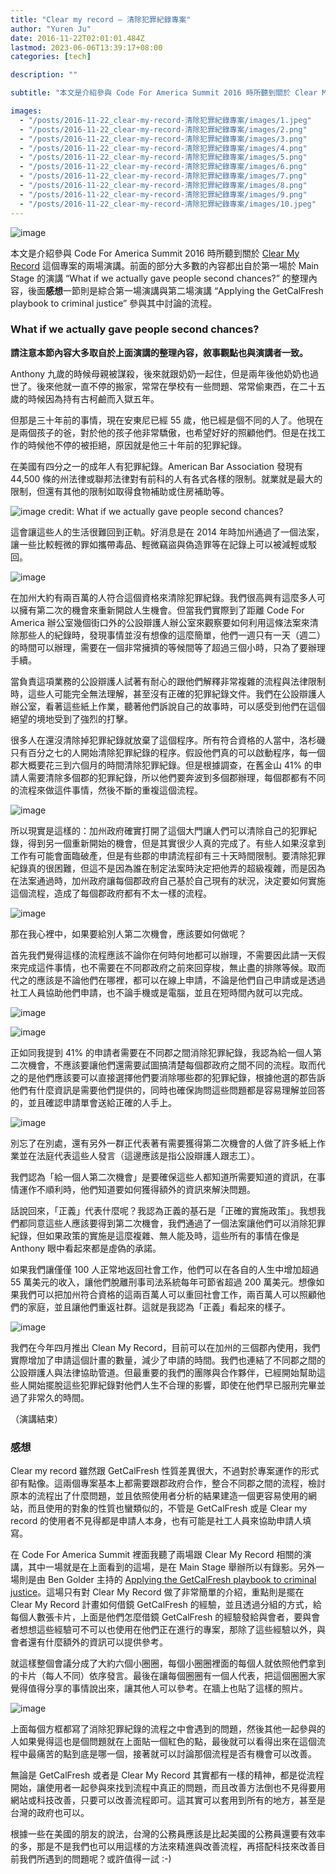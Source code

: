 ```yaml
---
title: "Clear my record — 清除犯罪紀錄專案"
author: "Yuren Ju"
date: 2016-11-22T02:01:01.484Z
lastmod: 2023-06-06T13:39:17+08:00
categories: [tech]

description: ""

subtitle: "本文是介紹參與 Code For America Summit 2016 時所聽到關於 Clear My Record 這個專案的兩場演講。前面的部分大多數的內容都出自於第一場於 Main Stage 的演講 “What if we actually gave people…"

images:
  - "/posts/2016-11-22_clear-my-record-清除犯罪紀錄專案/images/1.jpeg"
  - "/posts/2016-11-22_clear-my-record-清除犯罪紀錄專案/images/2.png"
  - "/posts/2016-11-22_clear-my-record-清除犯罪紀錄專案/images/3.png"
  - "/posts/2016-11-22_clear-my-record-清除犯罪紀錄專案/images/4.png"
  - "/posts/2016-11-22_clear-my-record-清除犯罪紀錄專案/images/5.png"
  - "/posts/2016-11-22_clear-my-record-清除犯罪紀錄專案/images/6.png"
  - "/posts/2016-11-22_clear-my-record-清除犯罪紀錄專案/images/7.png"
  - "/posts/2016-11-22_clear-my-record-清除犯罪紀錄專案/images/8.png"
  - "/posts/2016-11-22_clear-my-record-清除犯罪紀錄專案/images/9.png"
  - "/posts/2016-11-22_clear-my-record-清除犯罪紀錄專案/images/10.jpeg"
---
```


![image](/posts/2016-11-22_clear-my-record-清除犯罪紀錄專案/images/1.jpeg#layoutTextWidth)

本文是介紹參與 Code For America Summit 2016 時所聽到關於 [Clear My Record](https://clearmyrecord.codeforamerica.org/) 這個專案的兩場演講。前面的部分大多數的內容都出自於第一場於 Main Stage 的演講 “What if we actually gave people second chances?” 的整理內容，後面**感想**一節則是綜合第一場演講與第二場演講 “Applying the GetCalFresh playbook to criminal justice” 參與其中討論的流程。

### What if we actually gave people second chances?

**請注意本節內容大多取自於上面演講的整理內容，敘事觀點也與演講者一致。**

Anthony 九歲的時候母親被謀殺，後來就跟奶奶一起住，但是兩年後他奶奶也過世了。後來他就一直不停的搬家，常常在學校有一些問題、常常偷東西，在二十五歲的時候因為持有古柯鹼而入獄五年。

但那是三十年前的事情，現在安東尼已經 55 歲，他已經是個不同的人了。他現在是兩個孩子的爸，對於他的孩子他非常驕傲，也希望好好的照顧他們。但是在找工作的時候他不停的被拒絕，原因就是他三十年前的犯罪紀錄。

在美國有四分之一的成年人有犯罪紀錄。American Bar Association 發現有 44,500 條的州法律或聯邦法律對有前科的人有各式各樣的限制。就業就是最大的限制，但還有其他的限制如取得食物補助或住房補助等。

![image](/posts/2016-11-22_clear-my-record-清除犯罪紀錄專案/images/2.png#layoutTextWidth)
credit: What if we actually gave people second chances?

這會讓這些人的生活很難回到正軌。好消息是在 2014 年時加州通過了一個法案，讓一些比較輕微的罪如攜帶毒品、輕微竊盜與偽造罪等在記錄上可以被減輕或駁回。

![image](/posts/2016-11-22_clear-my-record-清除犯罪紀錄專案/images/3.png#layoutTextWidth)

在加州大約有兩百萬的人符合這個資格來清除犯罪紀錄。我們很高興有這麼多人可以擁有第二次的機會來重新開啟人生機會。但當我們實際到了距離 Code For America 辦公室幾個街口外的公設辯護人辦公室來觀察要如何利用這條法案來清除那些人的紀錄時，發現事情並沒有想像的這麼簡單，他們一週只有一天（週二）的時間可以辦理，需要在一個非常擁擠的等候間等了超過三個小時，只為了要辦理手續。

當負責這項業務的公設辯護人試著有耐心的跟他們解釋非常複雜的流程與法律限制時，這些人可能完全無法理解，甚至沒有正確的犯罪紀錄文件。我們在公設辯護人辦公室，看著這些紙上作業，聽著他們訴說自己的故事時，可以感受到他們在這個絕望的境地受到了強烈的打擊。

很多人在還沒清除掉犯罪紀錄就放棄了這個程序。所有符合資格的人當中，洛杉磯只有百分之七的人開始清除犯罪紀錄的程序。假設他們真的可以啟動程序，每一個郡大概要花三到六個月的時間清除犯罪紀錄。但是根據調查，在舊金山 41% 的申請人需要清除多個郡的犯罪紀錄，所以他們要奔波到多個郡辦理，每個郡都有不同的流程來做這件事情，然後不斷的重複這個流程。

![image](/posts/2016-11-22_clear-my-record-清除犯罪紀錄專案/images/4.png#layoutTextWidth)

所以現實是這樣的：加州政府確實打開了這個大門讓人們可以清除自己的犯罪紀錄，得到另一個重新開始的機會，但是其實很少人真的完成了。有些人如果沒拿到工作有可能會面臨破產，但是有些郡的申請流程卻有三十天時間限制。要清除犯罪紀錄真的很困難，但這不是因為誰在制定法案時決定把他弄的超級複雜，而是因為在法案通過時，加州政府讓每個郡政府自己基於自己現有的狀況，決定要如何實施這個流程，造成了每個郡政府都有不太一樣的流程。

![image](/posts/2016-11-22_clear-my-record-清除犯罪紀錄專案/images/5.png#layoutTextWidth)

那在我心裡中，如果要給別人第二次機會，應該要如何做呢？

首先我們覺得這樣的流程應該不論你在何時何地都可以辦理，不需要因此請一天假來完成這件事情，也不需要在不同郡政府之前來回穿梭，無止盡的排隊等候。取而代之的應該是不論他們在哪裡，都可以在線上申請，不論是他們自己申請或是透過社工人員協助他們申請，也不論手機或是電腦，並且在短時間內就可以完成。

![image](/posts/2016-11-22_clear-my-record-清除犯罪紀錄專案/images/6.png#layoutTextWidth)

![image](/posts/2016-11-22_clear-my-record-清除犯罪紀錄專案/images/7.png#layoutTextWidth)

正如同我提到 41% 的申請者需要在不同郡之間消除犯罪紀錄，我認為給一個人第二次機會，不應該要讓他們還需要試圖搞清楚每個郡政府之間不同的流程。取而代之的是他們應該要可以直接選擇他們要消除哪些郡的犯罪紀錄，根據他選的郡告訴他們有什麼資訊是需要他們提供的，同時也確保詢問這些問題都是容易理解並回答的，並且確認申請單會送給正確的人手上。

![image](/posts/2016-11-22_clear-my-record-清除犯罪紀錄專案/images/8.png#layoutTextWidth)

別忘了在別處，還有另外一群正代表著有需要獲得第二次機會的人做了許多紙上作業並在法庭代表這些人發言（這邊應該是指公設辯護人跟志工）。

我們認為「給一個人第二次機會」是要確保這些人都知道所需要知道的資訊，在事情運作不順利時，他們知道要如何獲得額外的資訊來解決問題。

話說回來，「正義」代表什麼呢？我認為正義的基石是「正確的實施政策」。我想我們都同意這些人應該要得到第二次機會，我們通過了一個法案讓他們可以消除犯罪紀錄，但如果政策的實施是這麼複雜、無人能及時，這些所有的事情在像是 Anthony 眼中看起來都是虛偽的承諾。

如果我們讓僅僅 100 人正常地返回社會工作，他們可以在各自的人生中增加超過 55 萬美元的收入，讓他們脫離刑事司法系統每年可節省超過 200 萬美元。想像如果我們可以把加州符合資格的這兩百萬人可以重回社會工作，兩百萬人可以照顧他們的家庭，並且讓他們重返社群。這就是我認為「正義」看起來的樣子。

![image](/posts/2016-11-22_clear-my-record-清除犯罪紀錄專案/images/9.png#layoutTextWidth)

我們在今年四月推出 Clean My Record，目前可以在加州的三個郡內使用，我們實際增加了申請這個計畫的數量，減少了申請的時間。我們也連結了不同郡之間的公設辯護人與法律協助管道。但最重要的我們的團隊與合作夥伴，已經開始幫助這些人開始擺脫這些犯罪紀錄對他們人生不合理的影響，即使在他們早已服刑完畢並過了非常久的時間。

（演講結束）

### 感想

Clear my record 雖然跟 GetCalFresh 性質差異很大，不過對於專案運作的形式卻有點像。這兩個專案基本上都需要跟郡政府合作，整合不同郡之間的流程，檢討原本的流程出了什麼問題，並且依照使用者分析的結果建造一個更容易使用的網站，而且使用的對象的性質也蠻類似的，不管是 GetCalFresh 或是 Clear my record 的使用者不見得都是申請人本身，也有可能是社工人員來協助申請人填寫。

在 Code For America Summit 裡面我聽了兩場跟 Clear My Record 相關的演講，其中一場就是在上面看到的這場，是在 Main Stage 舉辦所以有錄影。另外一場則是由 Ben Golder 主持的 [Applying the GetCalFresh playbook to criminal justice](https://cfasummit.sched.org/event/8RCu/applying-the-getcalfresh-playbook-to-criminal-justice)。這場只有對 Clear My Record 做了非常簡單的介紹，重點則是擺在 Clear My Record 計畫如何借鏡 GetCalFresh 的經驗，並且透過分組的方式，給每個人數張卡片，上面是他們怎麼借鏡 GetCalFresh 的經驗發給與會者，要與會者想想這些經驗可不可以也使用在他們正在進行的專案，那除了這些經驗以外，與會者還有什麼額外的資訊可以提供參考。

就這樣整個會議分成了大約六個小圈圈，每個小圈圈裡面的每個人就依照他們拿到的卡片（每人不同）依序發言。最後在讓每個圈圈有一個人代表，把這個圈圈大家覺得值得分享的事情說出來，讓其他人可以參考。在牆上也貼了這樣的照片。

![image](/posts/2016-11-22_clear-my-record-清除犯罪紀錄專案/images/10.jpeg#layoutTextWidth)

上面每個方框都寫了消除犯罪紀錄的流程之中會遇到的問題，然後其他一起參與的人如果覺得這也是個問題就在上面貼一個紅色的點，最後就可以看得出來在這個流程中最痛苦的點到底是哪一個，接著就可以討論那個流程是否有機會可以改善。

無論是 GetCalFresh 或者是 Clear My Record 其實都有一樣的精神，都是從流程開始，讓使用者一起參與來找到流程中真正的問題，而且改善方法倒也不見得要用網站或科技改善，只要可以改善流程即可。這其實可以套用到所有的地方，甚至是台灣的政府也可以。

根據一些在美國的朋友的說法，台灣的公務員應該是比起美國的公務員還要有效率的多，那是不是我們也可以用這樣的方法來精進與改善流程，再搭配科技來改善目前我們所遇到的問題呢？或許值得一試 :-)
